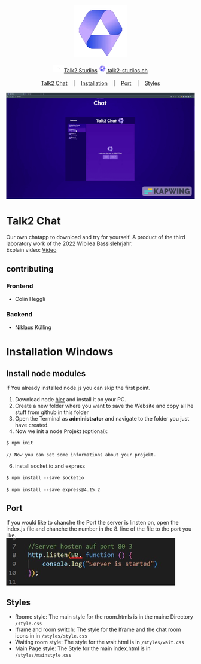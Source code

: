 <p align=center>
  <br>
  <img src="assets/icon.png" alt="Logo">
  <br>
  <br>
  <a target="_blank" href="https://www.youtube.com/channel/UCoif-_aktkxpc9-vPHEKAVw" Tests"><img src="assets/youtube.png" height="20px">Talk2 Studios</a>
  <a target="_blank" href="talk2-studios.ch"><img alt="Website" src="assets/icon.png" height="20px"> talk2-studios.ch</a><br><br>
  <a href="#einleitung">Talk2 Chat</a>
  &nbsp;&nbsp;&nbsp;|&nbsp;&nbsp;&nbsp;
  <a href="#installation windows">Installation</a> 
  &nbsp;&nbsp;&nbsp;|&nbsp;&nbsp;&nbsp;
  <a href="#port">Port</a>
  &nbsp;&nbsp;&nbsp;|&nbsp;&nbsp;&nbsp;
  <a href="#styles">Styles</a>               
  <br><br>
  <img src="assets/Studio_Project.gif" alt="intro">
</p>
<a id="einleitung"></a>
                  
# Talk2 Chat
Our own chatapp to download and try for yourself. A product of the third laboratory work of the 2022 Wibilea Bassislehrjahr.<br>
Explain video: <a href="https://youtu.be/SobWpdG1_NE">Video</a>
                                                 
## contributing
                                                  
### Frontend
- Colin Heggli
                                                  
### Backend
- Niklaus Külling<br>
                                                  
# Installation Windows

## Install node modules
if You already installed node.js you can skip the first point.
1. Download node <a href="https://nodejs.org/de/download/" target="_blank">hier</a> and install it on your PC.
2. Create a new folder where you want to save the Website and copy all he stuff from github in this folder
3. Open the Terminal as **administrator** and navigate to the folder you just have created.
4. Now we init a node Projekt (optional):
```
$ npm init

// Now you can set some informations about your projekt.
```

6. install socket.io and express
```
$ npm install --save socketio

$ npm install --save express@4.15.2
```
## Port
If you would like to chanche the Port the server is linsten on, open the index.js file and chanche the number in the 8. line of the file to the port you like. <br>
<img src="assets/port.jpg" alt="Logo">  

## Styles
- Roome style: The main style for the room.htmls is in the maine Directory `/style.css`<br>
- Iframe and room switch: The style for the Iframe and the chat room icons in in `/styles/style.css`<br>                              
- Waiting room style: The style for the wait.html is in `/styles/wait.css`<br>
- Main Page style: The Style for the main index.html is in `/styles/mainstyle.css`<br>
